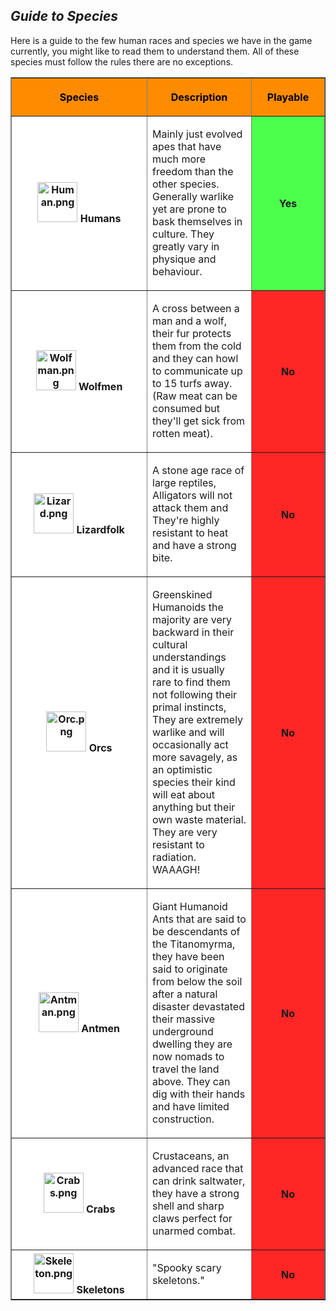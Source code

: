 ## *Guide to Species*

Here is a guide to the few human races and species we have in the game
currently, you might like to read them to understand them. All of these
species must follow the rules there are no exceptions.

<table class="wikitable sortable jquery-tablesorter" style="width:80%:background-color:lightgrey;" border="1" cellspacing="4" cellpadding="3">

<tr>

<th width="200" tabindex="0" title="Sort ascending" class="headerSort" role="columnheader button" style="color:black;background-color:darkorange;" scope="col">

Species

</th>

<th class="unsortable" style="color:black;background-color:darkorange;" scope="col">

Description

</th>

<th width="100" tabindex="0" title="Sort ascending" class="headerSort" role="columnheader button" style="color:black;background-color:darkorange;" scope="col">

Playable

</th>

</tr>

<tr>

<th style="background-color:white">

<img width="64" height="64" alt="Human.png" src="https://imgur.com/8BdL6ZF.png">
Humans

</th>

<td style="background-color:white">

Mainly just evolved apes that have much more freedom than the other
species. Generally warlike yet are prone to bask themselves in culture.
They greatly vary in physique and behaviour.

</td>

<th style="background-color:#4CFF4C">

<span style="display: none;"></span>Yes

</th>

</tr>

<tr>

<th style="background-color:white">

<img width="64" height="64" alt="Wolfman.png" src="https://imgur.com/HEVFxnj.png">
Wolfmen

</th>

<td style="background-color:white">

A cross between a man and a wolf, their fur protects them from the cold
and they can howl to communicate up to 15 turfs away. (Raw meat can be
consumed but they'll get sick from rotten meat).

</td>

<th style="background-color:#FF2626">

<span style="display: none;"></span>No

</th>

</tr>

<tr>

<th style="background-color:white">

<img width="64" height="64" alt="Lizard.png" src="https://imgur.com/R6WC9KX.png">
Lizardfolk

</th>

<td style="background-color:white">

A stone age race of large reptiles, Alligators will not attack them and
They're highly resistant to heat and have a strong bite.

</td>

<th style="background-color:#FF2626">

<span style="display: none;"></span>No

</th>

</tr>

<tr>

<th style="background-color:white">

<img width="64" height="64" alt="Orc.png" src="https://imgur.com/2iW6cry.png">
Orcs

</th>

<td style="background-color:white">

Greenskined Humanoids the majority are very backward in their cultural
understandings and it is usually rare to find them not following their
primal instincts, They are extremely warlike and will occasionally act
more savagely, as an optimistic species their kind will eat about
anything but their own waste material. They are very resistant to
radiation. WAAAGH\!

</td>

<th style="background-color:#FF2626">

<span style="display: none;"></span>No

</th>

</tr>

<tr>

<th style="background-color:white">

<img width="64" height="64" alt="Antman.png" src="https://imgur.com/mEK2RaU.png">
Antmen

</th>

<td style="background-color:white">

Giant Humanoid Ants that are said to be descendants of the Titanomyrma,
they have been said to originate from below the soil after a natural
disaster devastated their massive underground dwelling they are now
nomads to travel the land above. They can dig with their hands and have
limited construction.

</td>

<th style="background-color:#FF2626">

<span style="display: none;"></span>No

</th>

</tr>

<tr>

<th style="background-color:white">

<img width="64" height="64" alt="Crabs.png" src="https://imgur.com/6TY3QJD.png">
Crabs

</th>

<td style="background-color:white">

Crustaceans, an advanced race that can drink saltwater, they have a
strong shell and sharp claws perfect for unarmed combat.

</td>

<th style="background-color:#FF2626">

<span style="display: none;"></span>No

</th>

</tr>

<tr>

<th style="background-color:white">

<img width="64" height="64" alt="Skeleton.png" src="https://imgur.com/ztvOGK4.png">
Skeletons

</th>

<td style="background-color:white">

"Spooky scary skeletons."

</td>

<th style="background-color:#FF2626">

<span style="display: none;"></span>No

</th>

</tr>

</table>